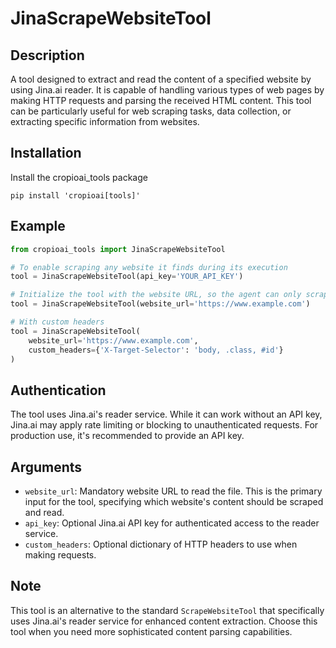 # JinaScrapeWebsiteTool

## Description
A tool designed to extract and read the content of a specified website by using Jina.ai reader. It is capable of handling various types of web pages by making HTTP requests and parsing the received HTML content. This tool can be particularly useful for web scraping tasks, data collection, or extracting specific information from websites.

## Installation
Install the cropioai_tools package
```shell
pip install 'cropioai[tools]'
```

## Example
```python
from cropioai_tools import JinaScrapeWebsiteTool

# To enable scraping any website it finds during its execution
tool = JinaScrapeWebsiteTool(api_key='YOUR_API_KEY')

# Initialize the tool with the website URL, so the agent can only scrape the content of the specified website
tool = JinaScrapeWebsiteTool(website_url='https://www.example.com')

# With custom headers
tool = JinaScrapeWebsiteTool(
    website_url='https://www.example.com',
    custom_headers={'X-Target-Selector': 'body, .class, #id'}
)
```

## Authentication
The tool uses Jina.ai's reader service. While it can work without an API key, Jina.ai may apply rate limiting or blocking to unauthenticated requests. For production use, it's recommended to provide an API key.

## Arguments
- `website_url`: Mandatory website URL to read the file. This is the primary input for the tool, specifying which website's content should be scraped and read.
- `api_key`: Optional Jina.ai API key for authenticated access to the reader service.
- `custom_headers`: Optional dictionary of HTTP headers to use when making requests.

## Note
This tool is an alternative to the standard `ScrapeWebsiteTool` that specifically uses Jina.ai's reader service for enhanced content extraction. Choose this tool when you need more sophisticated content parsing capabilities.